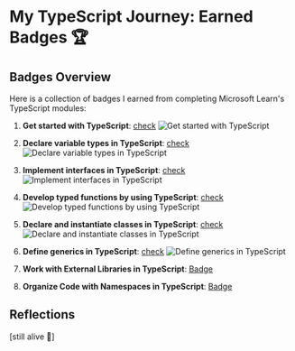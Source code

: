 # My TypeScript Journey: Earned Badges 🏆

## Badges Overview

Here is a collection of badges I earned from completing Microsoft Learn's TypeScript modules:

1. **Get started with TypeScript**: [check](https://learn.microsoft.com/api/achievements/share/en-us/dziauco-4651/J6PE777T?sharingId=F225B19194CBB851) <img src="https://learn.microsoft.com/en-us/training/achievements/typescript/typescript-get-started.svg" alt="Get started with TypeScript">

2. **Declare variable types in TypeScript**: [check](https://learn.microsoft.com/api/achievements/share/en-us/dziauco-4651/9N56KJNU?sharingId=F225B19194CBB851) <img src="https://learn.microsoft.com/ru-ru/training/achievements/typescript/typescript-declare-variable-types.svg" alt="Declare variable types in TypeScript">

3. **Implement interfaces in TypeScript**: [check](https://learn.microsoft.com/api/achievements/share/en-us/dziauco-4651/UFLCDRV3?sharingId=F225B19194CBB851) <img src="https://learn.microsoft.com/ru-ru/training/achievements/typescript/typescript-implement-interfaces.svg" alt="Implement interfaces in TypeScript">

4. **Develop typed functions by using TypeScript**: [check](https://learn.microsoft.com/api/achievements/share/en-us/dziauco-4651/24Y78H5V?sharingId=F225B19194CBB851) <img src="https://learn.microsoft.com/ru-ru/training/achievements/typescript/typescript-develop-typed-functions.svg" alt="Develop typed functions by using TypeScript">

5. **Declare and instantiate classes in TypeScript**: [check](https://learn.microsoft.com/api/achievements/share/en-us/dziauco-4651/X2HN6X8Y?sharingId=F225B19194CBB851) <img src="https://learn.microsoft.com/ru-ru/training/achievements/typescript/typescript-declare-instantiate-classes.svg" alt="Declare and instantiate classes in TypeScript">

6. **Define generics in TypeScript**: [check](https://learn.microsoft.com/api/achievements/share/en-us/dziauco-4651/X2HN6X8Y?sharingId=F225B19194CBB851) <img src="https://learn.microsoft.com/ru-ru/training/achievements/typescript/typescript-generics.svg" alt="Define generics in TypeScript">

7. **Work with External Libraries in TypeScript**: [Badge](badge-link)

8. **Organize Code with Namespaces in TypeScript**: [Badge](badge-link)

## Reflections

[still alive 🐨]